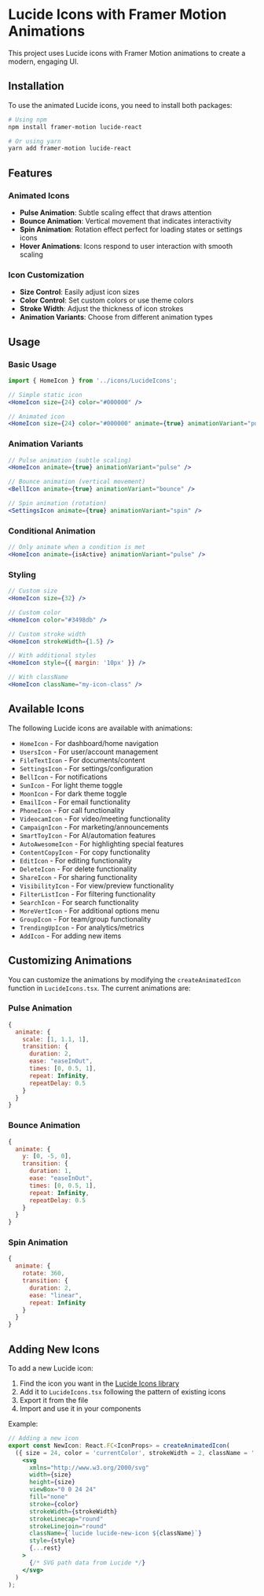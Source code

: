 # Lucide Icons with Framer Motion Animations

This project uses Lucide icons with Framer Motion animations to create a modern, engaging UI.

## Installation

To use the animated Lucide icons, you need to install both packages:

```bash
# Using npm
npm install framer-motion lucide-react

# Or using yarn
yarn add framer-motion lucide-react
```

## Features

### Animated Icons
- **Pulse Animation**: Subtle scaling effect that draws attention
- **Bounce Animation**: Vertical movement that indicates interactivity
- **Spin Animation**: Rotation effect perfect for loading states or settings icons
- **Hover Animations**: Icons respond to user interaction with smooth scaling

### Icon Customization
- **Size Control**: Easily adjust icon sizes
- **Color Control**: Set custom colors or use theme colors
- **Stroke Width**: Adjust the thickness of icon strokes
- **Animation Variants**: Choose from different animation types

## Usage

### Basic Usage

```jsx
import { HomeIcon } from '../icons/LucideIcons';

// Simple static icon
<HomeIcon size={24} color="#000000" />

// Animated icon
<HomeIcon size={24} color="#000000" animate={true} animationVariant="pulse" />
```

### Animation Variants

```jsx
// Pulse animation (subtle scaling)
<HomeIcon animate={true} animationVariant="pulse" />

// Bounce animation (vertical movement)
<BellIcon animate={true} animationVariant="bounce" />

// Spin animation (rotation)
<SettingsIcon animate={true} animationVariant="spin" />
```

### Conditional Animation

```jsx
// Only animate when a condition is met
<HomeIcon animate={isActive} animationVariant="pulse" />
```

### Styling

```jsx
// Custom size
<HomeIcon size={32} />

// Custom color
<HomeIcon color="#3498db" />

// Custom stroke width
<HomeIcon strokeWidth={1.5} />

// With additional styles
<HomeIcon style={{ margin: '10px' }} />

// With className
<HomeIcon className="my-icon-class" />
```

## Available Icons

The following Lucide icons are available with animations:

- `HomeIcon` - For dashboard/home navigation
- `UsersIcon` - For user/account management
- `FileTextIcon` - For documents/content
- `SettingsIcon` - For settings/configuration
- `BellIcon` - For notifications
- `SunIcon` - For light theme toggle
- `MoonIcon` - For dark theme toggle
- `EmailIcon` - For email functionality
- `PhoneIcon` - For call functionality
- `VideocamIcon` - For video/meeting functionality
- `CampaignIcon` - For marketing/announcements
- `SmartToyIcon` - For AI/automation features
- `AutoAwesomeIcon` - For highlighting special features
- `ContentCopyIcon` - For copy functionality
- `EditIcon` - For editing functionality
- `DeleteIcon` - For delete functionality
- `ShareIcon` - For sharing functionality
- `VisibilityIcon` - For view/preview functionality
- `FilterListIcon` - For filtering functionality
- `SearchIcon` - For search functionality
- `MoreVertIcon` - For additional options menu
- `GroupIcon` - For team/group functionality
- `TrendingUpIcon` - For analytics/metrics
- `AddIcon` - For adding new items

## Customizing Animations

You can customize the animations by modifying the `createAnimatedIcon` function in `LucideIcons.tsx`. The current animations are:

### Pulse Animation
```jsx
{
  animate: {
    scale: [1, 1.1, 1],
    transition: { 
      duration: 2,
      ease: "easeInOut",
      times: [0, 0.5, 1],
      repeat: Infinity,
      repeatDelay: 0.5
    }
  }
}
```

### Bounce Animation
```jsx
{
  animate: {
    y: [0, -5, 0],
    transition: { 
      duration: 1,
      ease: "easeInOut",
      times: [0, 0.5, 1],
      repeat: Infinity,
      repeatDelay: 0.5
    }
  }
}
```

### Spin Animation
```jsx
{
  animate: {
    rotate: 360,
    transition: { 
      duration: 2,
      ease: "linear",
      repeat: Infinity
    }
  }
}
```

## Adding New Icons

To add a new Lucide icon:

1. Find the icon you want in the [Lucide Icons library](https://lucide.dev/icons/)
2. Add it to `LucideIcons.tsx` following the pattern of existing icons
3. Export it from the file
4. Import and use it in your components

Example:
```jsx
// Adding a new icon
export const NewIcon: React.FC<IconProps> = createAnimatedIcon(
  ({ size = 24, color = 'currentColor', strokeWidth = 2, className = '', style, ...rest }) => (
    <svg
      xmlns="http://www.w3.org/2000/svg"
      width={size}
      height={size}
      viewBox="0 0 24 24"
      fill="none"
      stroke={color}
      strokeWidth={strokeWidth}
      strokeLinecap="round"
      strokeLinejoin="round"
      className={`lucide lucide-new-icon ${className}`}
      style={style}
      {...rest}
    >
      {/* SVG path data from Lucide */}
    </svg>
  )
);
```
